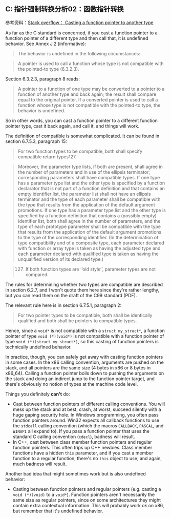 ## C: 指针强制转换分析02：函数指针转换

参考资料：[Stack overflow： Casting a function pointer to another type](https://stackoverflow.com/questions/559581/casting-a-function-pointer-to-another-type)

As far as the C standard is concerned, if you cast a function pointer to a function pointer of a different type and then call that, it is undefined behavior. See Annex J.2 (informative):

>The behavior is undefined in the following circumstances:

>A pointer is used to call a function whose type is not compatible with the pointed-to type (6.3.2.3).

Section 6.3.2.3, paragraph 8 reads:

>A pointer to a function of one type may be converted to a pointer to a function of another type and back again; the result shall compare equal to the original pointer. If a converted pointer is used to call a function whose type is not compatible with the pointed-to type, the behavior is undefined.

So in other words, you can cast a function pointer to a different function pointer type, cast it back again, and call it, and things will work.

The definition of compatible is somewhat complicated. It can be found in section 6.7.5.3, paragraph 15:

>For two function types to be compatible, both shall specify compatible return types127.

>Moreover, the parameter type lists, if both are present, shall agree in the number of parameters and in use of the ellipsis terminator; corresponding parameters shall have compatible types. If one type has a parameter type list and the other type is specified by a function declarator that is not part of a function definition and that contains an empty identifier list, the parameter list shall not have an ellipsis terminator and the type of each parameter shall be compatible with the type that results from the application of the default argument promotions. If one type has a parameter type list and the other type is specified by a function definition that contains a (possibly empty) identifier list, both shall agree in the number of parameters, and the type of each prototype parameter shall be compatible with the type that results from the application of the default argument promotions to the type of the corresponding identifier. (In the determination of type compatibility and of a composite type, each parameter declared with function or array type is taken as having the adjusted type and each parameter declared with qualified type is taken as having the unqualified version of its declared type.)

>127) If both function types are ‘‘old style’’, parameter types are not compared.

The rules for determining whether two types are compatible are described in section 6.2.7, and I won't quote them here since they're rather lengthy, but you can read them on the draft of the C99 standard (PDF).

The relevant rule here is in section 6.7.5.1, paragraph 2:

>For two pointer types to be compatible, both shall be identically qualified and both shall be pointers to compatible types.

Hence, since a `void*` is not compatible with a `struct my_struct*`, a function pointer of type `void (*)(void*)` is not compatible with a function pointer of type `void (*)(struct my_struct*)`, so this casting of function pointers is technically undefined behavior.

In practice, though, you can safely get away with casting function pointers in some cases. In the x86 calling convention, arguments are pushed on the stack, and all pointers are the same size (4 bytes in x86 or 8 bytes in x86_64). Calling a function pointer boils down to pushing the arguments on the stack and doing an indirect jump to the function pointer target, and there's obviously no notion of types at the machine code level.

Things you definitely **can't** do:

* Cast between function pointers of different calling conventions. You will mess up the stack and at best, crash, at worst, succeed silently with a huge gaping security hole. In Windows programming, you often pass function pointers around. Win32 expects all callback functions to use the `stdcall` calling convention (which the macros `CALLBACK`, `PASCAL`, and `WINAPI` all expand to). If you pass a function pointer that uses the standard C calling convention (`cdecl`), badness will result.
* In C++, cast between class member function pointers and regular function pointers. This often trips up C++ newbies. Class member functions have a hidden `this` parameter, and if you cast a member function to a regular function, there's no `this` object to use, and again, much badness will result.

Another bad idea that might sometimes work but is also undefined behavior:

* Casting between function pointers and regular pointers (e.g. casting a `void (*)(void)` to a `void*`). Function pointers aren't necessarily the same size as regular pointers, since on some architectures they might contain extra contextual information. This will probably work ok on x86, but remember that it's undefined behavior.


